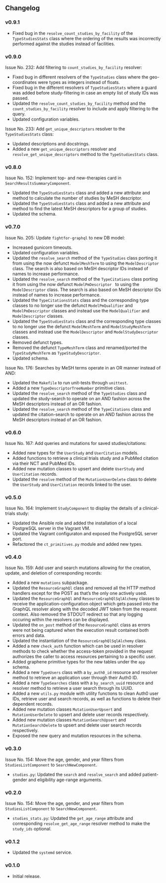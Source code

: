 ## Changelog

### v0.9.1

- Fixed bug in the `resolve_count_studies_by_facility` of the `TypeStudiesStats` class where the ordering of the results was incorrectly performed against the studies instead of facilities.

### v0.9.0

Issue No. 232: Add filtering to `count_studies_by_facility` resolver:

- Fixed bug in different resolvers of the `TypeStudies` class where the geo-coordinates were types as integers instead of floats.
- Fixed bug in the different resolvers of `TypeStudiesStats` where a guard was added before study-filtering in case an empty list of study IDs was passed.
- Updated the `resolve_count_studies_by_facility` method and the `count_studies_by_facility` resolver to include and apply filtering to the query.
- Updated configuration variables.

Issue No. 233: Add `get_unique_descriptors` resolver to the `TypeStudiesStats` class:

- Updated descriptions and docstrings.
- Added a new `get_unique_descriptors` resolver and `resolve_get_unique_descriptors` method to the `TypeStudiesStats` class.

### v0.8.0

Issue No. 152: Implement top- and new-therapies card in `SearchResultsSummaryComponent`.

- Updated the `TypeStudiesStats` class and added a new attribute and method to calculate the number of studies by MeSH descriptor.
- Updated the `TypeStudiesStats` class and added a new attribute and method to find the latest MeSH descriptors for a group of studies.
- Updated the schema.

### v0.7.0

Issue No. 205: Update `fightfor-graphql` to new DB model:

- Increased gunicorn timeouts.
- Updated configuration variables.
- Updated the `resolve_search` method of the `TypeStudies` class porting it from using the now defunct `ModelMeshTerm` to using the `ModelDescriptor` class. The search is also based on MeSH descriptor IDs instead of names to increase performance.
- Updated the `resolve_search` method of the `TypeCitations` class porting it from using the now defunct `ModelPmDescriptor ` to using the `ModelDescriptor` class. The search is also based on MeSH descriptor IDs instead of names to increase performance.
- Updated the `TypeCitationsStats` class and the corresponding type classes to no longer use the defunct `ModelPmQualifier` and `ModelPmDescriptor` classes and instead use the `ModelQualifier` and `ModelDescriptor` classes.
- Updated the `TypeStudiesStats` class and the corresponding type classes to no longer use the defunct `ModelMeshTerm` and `ModelStudyMeshTerm` classes and instead use the `ModelDescriptor` and `ModelStudyDescriptor` classes.
- Removed defunct types.
- Removed the defunct `TypeMeshTerm` class and renamed/ported the `TypeStudyMeshTerm` as `TypeStudyDescriptor`.
- Updated schema.

Issue No. 176: Searches by MeSH terms operate in an OR manner instead of AND:

- Updated the `Makefile` to run unit-tests through `unittest`.
- Added a new `TypeDescriptorTreeNumber` primitive class.
- Updated the `resolve_search` method of the `TypeStudies` class and updated the study-search to operate on an AND fashion across the MeSH descriptors instead of an OR fashion.
- Updated the `resolve_search` method of the `TypeCitations` class and updated the citation-search to operate on an AND fashion across the MeSH descriptors instead of an OR fashion.

### v0.6.0

Issue No. 167: Add queries and mutations for saved studies/citations:

- Added new types for the `UserStudy` and `UserCitation` models.
- Added functions to retrieve a clinical trials study and a PubMed citation via their NCT and PubMed IDs.
- Added new mutation classes to upsert and delete `UserStudy` and `UserCitation` records.
- Updated the `resolve` method of the `MutationUserDelete` class to delete the `UserStudy` and `UserCitation` records linked to the user.

### v0.5.0

Issue No. 164: Implement `StudyComponent` to display the details of a clinical-trials study:

- Updated the Ansible role and added the installation of a local PostgreSQL server in the Vagrant VM.
- Updated the Vagrant configuraton and exposed the PostgreSQL server port.
- Refactored the `ct_primitives.py` module and added new types.

### v0.4.0

Issue No. 159: Add user and search mutations allowing for the creation, update, and deletion of corresponding records:

- Added a new `mutations` subpackage.
- Updated the `ResourceGraphQl` class and removed all the HTTP method handlers except for the POST as that’s the only one actively used.
- Updated the `ResourceGraphQl` and `ResourceGraphQlSqlAlchemy` classes to receive the application-configuration object which gets passed into the GraphQL resolver along with the decoded JWT token from the request context. Also removed the STDOUT redirect so that any logging occuring within the resolvers can be displayed.
- Updated the `on_post` method of the `ResourceGraphQl` class as errors were not being captured when the execution result contained both errors and data.
- Updated the instantiation of the `ResourceGraphQlSqlAlchemy` class.
- Added a new `check_auth` function which can be used in resolver methods to check whether the access-token provided in the request authorizes the caller to access resources pertaining to a specific user.
- Added graphene primitive types for the new tables under the `app` schema.
- Added a new `TypeUsers` class with a `by_auth0_id` resource and resolver method to retrieve an application user through their Auth0 ID.
- Added a new `TypeSearches` class with a `by_search_uuid` resource and resolver method to retrieve a user search through its UUID.
- Added a new `utils.py` module with utility functions to clean Auth0 user IDs, retrieve user and search records, as well as functions to delete their dependent records.
- Added new mutation classes `MutationUserUpsert` and `MutationUserDelete` to upsert and delete user records respectively.
- Added new mutation classes `MutationSearchUpsert` and `MutationSearchDelete` to upsert and delete user search records respectively.
- Exposed the new query and mutation resources in the schema.

### v0.3.0

Issue No. 154: Move the age, gender, and year filters from `StudiesListComponent` to `SearchNewComponent`.

- `studies.py`: Updated the `search` and `resolve_search` and added patient-gender and eligibility age-range arguments.

### v0.2.0

Issue No. 154: Move the age, gender, and year filters from `StudiesListComponent` to `SearchNewComponent`.

- `studies_stats.py`: Updated the `get_age_range` attribute and corresponding `resolve_get_age_range` resolver method to make the `study_ids` optional.

### v0.1.2

- Updated the `systemd` service.

### v0.1.0

- Initial release.
